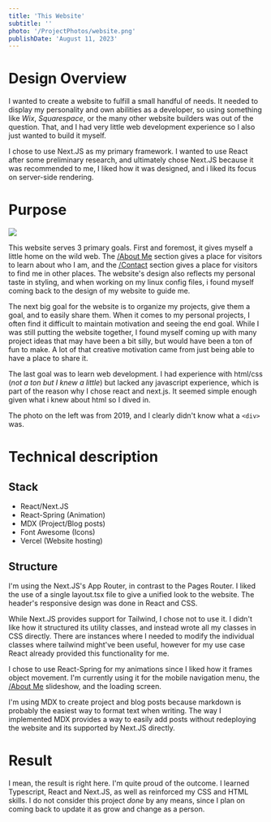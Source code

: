 ```yaml
---
title: 'This Website'
subtitle: ''
photo: '/ProjectPhotos/website.png'
publishDate: 'August 11, 2023'
---
```



# Design Overview

I wanted to create a website to fulfill a small handful of needs. It needed to display my personality and own abilities as a developer, so using something like *Wix*, *Squarespace*, or the many other website builders was out of the question. That, and I had very little web development experience so I also just wanted to build it myself.

I chose to use Next.JS as my primary framework. I wanted to use React after some preliminary research, and ultimately chose Next.JS because it was recommended to me, I liked how it was designed, and i liked its focus on server-side rendering. 

# Purpose

<img src="/ProjectPhotos/bad_website.png" />

This website serves 3 primary goals. First and foremost, it gives myself a little home on the wild web. The [/About Me](/About-Me) section gives a place for visitors to learn about who I am, and the [/Contact](/Contact) section gives a place for visitors to find me in other places. The website's design also reflects my personal taste in styling, and when working on my linux config files, i found myself coming back to the design of my website to guide me. 

The next big goal for the website is to organize my projects, give them a goal, and to easily share them. When it comes to my personal projects, I often find it difficult to maintain motivation and seeing the end goal. While I was still putting the website together, I found myself coming up with many project ideas that may have been a bit silly, but would have been a ton of fun to make. A lot of that creative motivation came from just being able to have a place to share it. 

The last goal was to learn web development. I had experience with html/css (*not a ton but I knew a little*) but lacked any javascript experience, which is part of the reason why I chose react and next.js. It seemed simple enough given what i knew about html so I dived in. 

The photo on the left was from 2019, and I clearly didn't know what a `<div>` was.

# Technical description

## Stack

- React/Next.JS 
- React-Spring (Animation)
- MDX (Project/Blog posts)
- Font Awesome (Icons)
- Vercel (Website hosting)

## Structure

I'm using the Next.JS's App Router, in contrast to the Pages Router. I liked the use of a single layout.tsx file to give a unified look to the website. The header's responsive design was done in React and CSS. 

While Next.JS provides support for Tailwind, I chose not to use it. I didn't like how it structured its utility classes, and instead wrote all my classes in CSS directly. There are instances where I needed to modify the individual classes where tailwind might've been useful, however for my use case React already provided this functionality for me.

I chose to use React-Spring for my animations since I liked how it frames object movement. I'm currently using it for the mobile navigation menu, the [/About Me](/About-Me) slideshow, and the loading screen. 

I'm using MDX to create project and blog posts because markdown is probably the easiest way to format text when writing. The way I implemented MDX provides a way to easily add posts without redeploying the website and its supported by Next.JS directly.

# Result

I mean, the result is right here. I'm quite proud of the outcome. I learned Typescript, React and Next.JS, as well as reinforced my CSS and HTML skills. I do not consider this project *done* by any means, since I plan on coming back to update it as grow and change as a person. 

